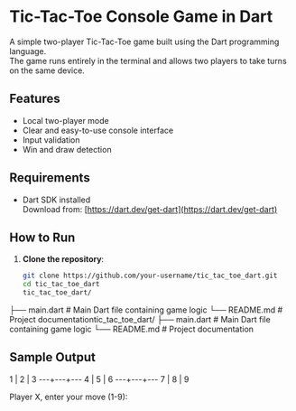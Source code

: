 # Tic-Tac-Toe Console Game in Dart

A simple two-player Tic-Tac-Toe game built using the Dart programming language.  
The game runs entirely in the terminal and allows two players to take turns on the same device.

## Features

- Local two-player mode
- Clear and easy-to-use console interface
- Input validation
- Win and draw detection

## Requirements

- Dart SDK installed  
  Download from: [https://dart.dev/get-dart](https://dart.dev/get-dart)

## How to Run

1. **Clone the repository**:

   ```bash
   git clone https://github.com/your-username/tic_tac_toe_dart.git
   cd tic_tac_toe_dart
   tic_tac_toe_dart/
├── main.dart        # Main Dart file containing game logic
└── README.md        # Project documentationtic_tac_toe_dart/
├── main.dart        # Main Dart file containing game logic
└── README.md        # Project documentation
## Sample Output
   1 | 2 | 3
  ---+---+---
   4 | 5 | 6
  ---+---+---
   7 | 8 | 9

Player X, enter your move (1-9): 
